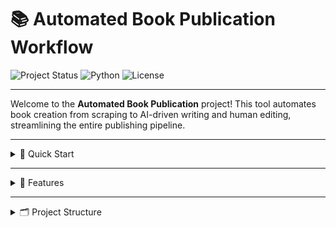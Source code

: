 # 📚 Automated Book Publication Workflow

![Project Status](https://img.shields.io/badge/status-active-brightgreen)
![Python](https://img.shields.io/badge/python-3.8%2B-blue)
![License](https://img.shields.io/badge/license-MIT-green)

---

Welcome to the **Automated Book Publication** project! This tool automates book creation from scraping to AI-driven writing and human editing, streamlining the entire publishing pipeline.

---

<details>
<summary>🚀 Quick Start</summary>

1. **Clone the repo**
    ```bash
    git clone https://github.com/yourusername/automated-book-publication.git
    cd automated-book-publication
    ```

2. **Set up virtual environment**
    ```bash
    python -m venv venv
    source venv/bin/activate  # Windows: venv\Scripts\activate
    ```

3. **Install dependencies**
    ```bash
    pip install -r requirements.txt
    ```

4. **Configure API keys & environment variables**  
   Add your Hugging Face API token and any other keys to `.env` file.

5. **Run the main workflow**
    ```bash
    python main.py
    ```

</details>

---

<details>
<summary>🧩 Features</summary>

- 🔍 **Web Scraping**: Extracts book content and references automatically from the web  
- 🤖 **AI Chapter Generation**: Uses LLMs like Mistral to spin and generate chapters  
- ✍️ **Human-in-the-loop Editing**: Review and refine chapters for quality and coherence  
- 🎯 **Reinforcement Learning Optimization**: Improves chapter flow and overall book structure  
- 📚 **Multi-format Output**: Export finished books to PDF, EPUB, and more  
- 🔧 **Modular & Extensible**: Easily add new scraping sources or AI models

</details>

---

<details>
<summary>🗂️ Project Structure</summary>


├── main.py # Entry point to run the workflow
├── requirements.txt # Python dependencies
├── .env # Environment variables & API keys (not committed)
├── scraper/ # Web scraping modules
├── generation/ # AI generation scripts
├── editing/ # Human-in-the-loop editing tools
├── reinforcement/ # RL optimization algorithms
├── output/ # Generated books and logs
└── README.md # Project documentation
